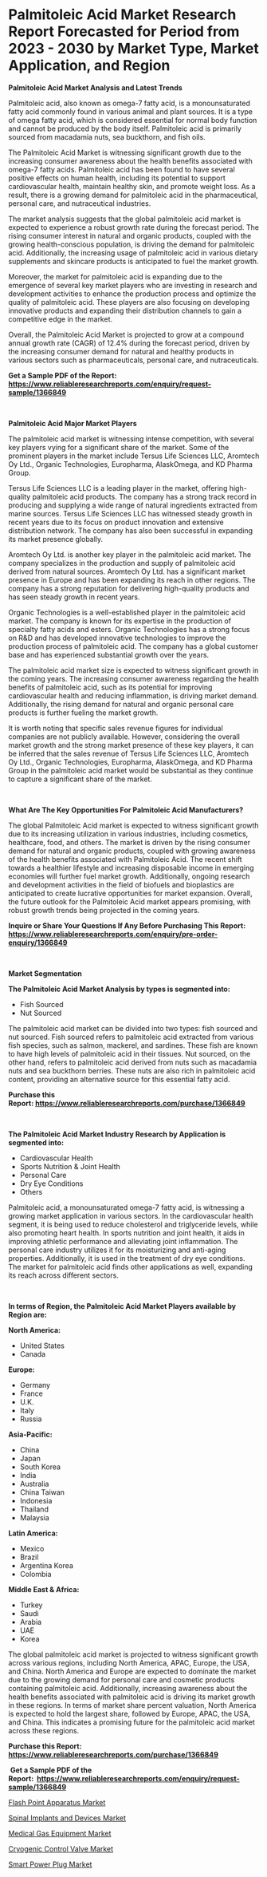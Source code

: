 <p><h1>Palmitoleic Acid Market Research Report Forecasted for Period from 2023 -  2030 by Market Type, Market Application, and Region</h1></p><p><strong>Palmitoleic Acid Market Analysis and Latest Trends</strong></p>
<p><p>Palmitoleic acid, also known as omega-7 fatty acid, is a monounsaturated fatty acid commonly found in various animal and plant sources. It is a type of omega fatty acid, which is considered essential for normal body function and cannot be produced by the body itself. Palmitoleic acid is primarily sourced from macadamia nuts, sea buckthorn, and fish oils.</p><p>The Palmitoleic Acid Market is witnessing significant growth due to the increasing consumer awareness about the health benefits associated with omega-7 fatty acids. Palmitoleic acid has been found to have several positive effects on human health, including its potential to support cardiovascular health, maintain healthy skin, and promote weight loss. As a result, there is a growing demand for palmitoleic acid in the pharmaceutical, personal care, and nutraceutical industries.</p><p>The market analysis suggests that the global palmitoleic acid market is expected to experience a robust growth rate during the forecast period. The rising consumer interest in natural and organic products, coupled with the growing health-conscious population, is driving the demand for palmitoleic acid. Additionally, the increasing usage of palmitoleic acid in various dietary supplements and skincare products is anticipated to fuel the market growth.</p><p>Moreover, the market for palmitoleic acid is expanding due to the emergence of several key market players who are investing in research and development activities to enhance the production process and optimize the quality of palmitoleic acid. These players are also focusing on developing innovative products and expanding their distribution channels to gain a competitive edge in the market.</p><p>Overall, the Palmitoleic Acid Market is projected to grow at a compound annual growth rate (CAGR) of 12.4% during the forecast period, driven by the increasing consumer demand for natural and healthy products in various sectors such as pharmaceuticals, personal care, and nutraceuticals.</p></p>
<p><strong>Get a Sample PDF of the Report:&nbsp; <a href="https://www.reliableresearchreports.com/enquiry/request-sample/1366849">https://www.reliableresearchreports.com/enquiry/request-sample/1366849</a></strong></p>
<p>&nbsp;</p>
<p><strong>Palmitoleic Acid Major Market Players</strong></p>
<p><p>The palmitoleic acid market is witnessing intense competition, with several key players vying for a significant share of the market. Some of the prominent players in the market include Tersus Life Sciences LLC, Aromtech Oy Ltd., Organic Technologies, Europharma, AlaskOmega, and KD Pharma Group.</p><p>Tersus Life Sciences LLC is a leading player in the market, offering high-quality palmitoleic acid products. The company has a strong track record in producing and supplying a wide range of natural ingredients extracted from marine sources. Tersus Life Sciences LLC has witnessed steady growth in recent years due to its focus on product innovation and extensive distribution network. The company has also been successful in expanding its market presence globally.</p><p>Aromtech Oy Ltd. is another key player in the palmitoleic acid market. The company specializes in the production and supply of palmitoleic acid derived from natural sources. Aromtech Oy Ltd. has a significant market presence in Europe and has been expanding its reach in other regions. The company has a strong reputation for delivering high-quality products and has seen steady growth in recent years.</p><p>Organic Technologies is a well-established player in the palmitoleic acid market. The company is known for its expertise in the production of specialty fatty acids and esters. Organic Technologies has a strong focus on R&D and has developed innovative technologies to improve the production process of palmitoleic acid. The company has a global customer base and has experienced substantial growth over the years.</p><p>The palmitoleic acid market size is expected to witness significant growth in the coming years. The increasing consumer awareness regarding the health benefits of palmitoleic acid, such as its potential for improving cardiovascular health and reducing inflammation, is driving market demand. Additionally, the rising demand for natural and organic personal care products is further fueling the market growth.</p><p>It is worth noting that specific sales revenue figures for individual companies are not publicly available. However, considering the overall market growth and the strong market presence of these key players, it can be inferred that the sales revenue of Tersus Life Sciences LLC, Aromtech Oy Ltd., Organic Technologies, Europharma, AlaskOmega, and KD Pharma Group in the palmitoleic acid market would be substantial as they continue to capture a significant share of the market.</p></p>
<p>&nbsp;</p>
<p><strong>What Are The Key Opportunities For Palmitoleic Acid Manufacturers?</strong></p>
<p><p>The global Palmitoleic Acid market is expected to witness significant growth due to its increasing utilization in various industries, including cosmetics, healthcare, food, and others. The market is driven by the rising consumer demand for natural and organic products, coupled with growing awareness of the health benefits associated with Palmitoleic Acid. The recent shift towards a healthier lifestyle and increasing disposable income in emerging economies will further fuel market growth. Additionally, ongoing research and development activities in the field of biofuels and bioplastics are anticipated to create lucrative opportunities for market expansion. Overall, the future outlook for the Palmitoleic Acid market appears promising, with robust growth trends being projected in the coming years.</p></p>
<p><strong>Inquire or Share Your Questions If Any Before Purchasing This Report: <a href="https://www.reliableresearchreports.com/enquiry/pre-order-enquiry/1366849">https://www.reliableresearchreports.com/enquiry/pre-order-enquiry/1366849</a></strong></p>
<p>&nbsp;</p>
<p><strong>Market Segmentation</strong></p>
<p><strong>The Palmitoleic Acid Market Analysis by types is segmented into:</strong></p>
<p><ul><li>Fish Sourced</li><li>Nut Sourced</li></ul></p>
<p><p>The palmitoleic acid market can be divided into two types: fish sourced and nut sourced. Fish sourced refers to palmitoleic acid extracted from various fish species, such as salmon, mackerel, and sardines. These fish are known to have high levels of palmitoleic acid in their tissues. Nut sourced, on the other hand, refers to palmitoleic acid derived from nuts such as macadamia nuts and sea buckthorn berries. These nuts are also rich in palmitoleic acid content, providing an alternative source for this essential fatty acid.</p></p>
<p><strong>Purchase this Report:&nbsp;<a href="https://www.reliableresearchreports.com/purchase/1366849">https://www.reliableresearchreports.com/purchase/1366849</a></strong></p>
<p>&nbsp;</p>
<p><strong>The Palmitoleic Acid Market Industry Research by Application is segmented into:</strong></p>
<p><ul><li>Cardiovascular Health</li><li>Sports Nutrition & Joint Health</li><li>Personal Care</li><li>Dry Eye Conditions</li><li>Others</li></ul></p>
<p><p>Palmitoleic acid, a monounsaturated omega-7 fatty acid, is witnessing a growing market application in various sectors. In the cardiovascular health segment, it is being used to reduce cholesterol and triglyceride levels, while also promoting heart health. In sports nutrition and joint health, it aids in improving athletic performance and alleviating joint inflammation. The personal care industry utilizes it for its moisturizing and anti-aging properties. Additionally, it is used in the treatment of dry eye conditions. The market for palmitoleic acid finds other applications as well, expanding its reach across different sectors.</p></p>
<p>&nbsp;</p>
<p><strong>In terms of Region, the Palmitoleic Acid Market Players available by Region are:</strong></p>
<p>
    <p> <strong> North America: </strong>
        <ul>
            <li>United States</li>
            <li>Canada</li>
        </ul>
        </p> 
    <p> <strong> Europe: </strong>
        <ul>
            <li>Germany</li>
            <li>France</li>
            <li>U.K.</li>
            <li>Italy</li>
            <li>Russia</li>
        </ul>
        </p> 
    <p> <strong> Asia-Pacific: </strong>
        <ul>
            <li>China</li>
            <li>Japan</li>
            <li>South Korea</li>
            <li>India</li>
            <li>Australia</li>
            <li>China Taiwan</li>
            <li>Indonesia</li>
            <li>Thailand</li>
            <li>Malaysia</li>
        </ul>
        </p> 
    <p> <strong> Latin America: </strong>
        <ul>
            <li>Mexico</li>
            <li>Brazil</li>
            <li>Argentina Korea</li>
            <li>Colombia</li>
        </ul>
        </p> 
    <p> <strong> Middle East & Africa: </strong>
        <ul>
            <li>Turkey</li>
            <li>Saudi</li>
            <li>Arabia</li>
            <li>UAE</li>
            <li>Korea</li>
        </ul>
    </p>
    </p>
<p><p>The global palmitoleic acid market is projected to witness significant growth across various regions, including North America, APAC, Europe, the USA, and China. North America and Europe are expected to dominate the market due to the growing demand for personal care and cosmetic products containing palmitoleic acid. Additionally, increasing awareness about the health benefits associated with palmitoleic acid is driving its market growth in these regions. In terms of market share percent valuation, North America is expected to hold the largest share, followed by Europe, APAC, the USA, and China. This indicates a promising future for the palmitoleic acid market across these regions.</p></p>
<p><strong>Purchase this Report: <a href="https://www.reliableresearchreports.com/purchase/1366849">https://www.reliableresearchreports.com/purchase/1366849</a></strong></p>
<p>&nbsp;<strong>Get a Sample PDF of the Report:&nbsp;&nbsp;<a href="https://www.reliableresearchreports.com/enquiry/request-sample/1366849">https://www.reliableresearchreports.com/enquiry/request-sample/1366849</a></strong></p>
<p><strong></strong></p>
<p><p><a href="https://www.linkedin.com/pulse/decoding-flash-point-apparatus-market-deep-dive-latest-trends-pbege/">Flash Point Apparatus Market</a></p><p><a href="https://medium.com/@flavietowne/spinal-implants-and-devices-market-size-cagr-trends-2024-2030-809c7ffd70d2">Spinal Implants and Devices Market</a></p><p><a href="https://medium.com/@verladurgan/medical-gas-equipment-market-size-cagr-trends-2024-2030-c5cfefd7d347">Medical Gas Equipment Market</a></p><p><a href="https://www.linkedin.com/pulse/cryogenic-control-valve-market-research-report-unlocks-analysis-q3ypc/">Cryogenic Control Valve Market</a></p><p><a href="https://www.linkedin.com/pulse/smart-power-plug-market-size-share-amp-trends-analysis-report-ha3lc/">Smart Power Plug Market</a></p></p>